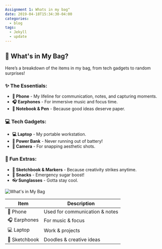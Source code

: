 ```yaml
---
Assignment 1: Whats in my bag"
date: 2019-04-18T15:34:30-04:00
categories:
  - blog
tags:
  - Jekyll
  - update
---
```



## 🎒 What's in My Bag?  

Here’s a breakdown of the items in my bag, from tech gadgets to random surprises!  

### ✨ The Essentials:
- **📱 Phone** - My lifeline for communication, notes, and capturing moments.  
- **🎧 Earphones** - For immersive music and focus time.  
- **📖 Notebook & Pen** - Because good ideas deserve paper.  

### 💻 Tech Gadgets:
- **💻 Laptop** - My portable workstation.  
- **🔋 Power Bank** - Never running out of battery!  
- **📸 Camera** - For snapping aesthetic shots.  

### 🎨 Fun Extras:
- **🎨 Sketchbook & Markers** - Because creativity strikes anytime.  
- **🍬 Snacks** - Emergency sugar boost!  
- **👓 Sunglasses** - Gotta stay cool.  

![What's in My Bag](assets/images/my-bag.jpg)

| Item         | Description                      |
|-------------|--------------------------------|
| 📱 Phone    | Used for communication & notes |
| 🎧 Earphones | For music & focus             |
| 💻 Laptop   | Work & projects                |
| 🎨 Sketchbook | Doodles & creative ideas      |
